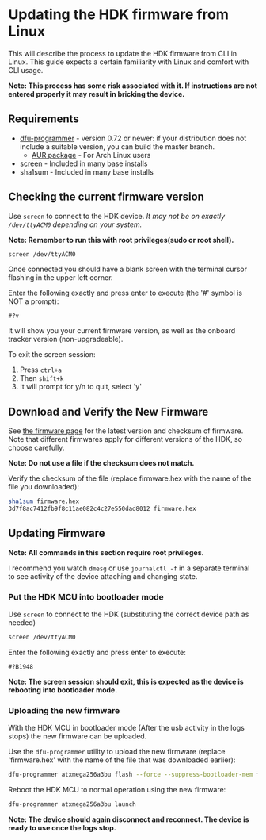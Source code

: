 # Updating the HDK firmware from Linux

This will describe the process to update the HDK firmware from CLI in Linux. This guide expects a certain familiarity with Linux and comfort with CLI usage.

**Note: This process has some risk associated with it. If instructions are not entered properly it may result in bricking the device.**

## Requirements

- [dfu-programmer](https://dfu-programmer.github.io/) - version 0.72 or newer: if your distribution does not include a suitable version, you can build the master branch.
  - [AUR package](https://aur.archlinux.org/packages/dfu-programmer/) - For Arch Linux users
- [screen](https://www.gnu.org/software/screen/) - Included in many base installs
- sha1sum - Included in many base installs

## Checking the current firmware version

Use `screen` to connect to the HDK device. *It may not be on exactly `/dev/ttyACM0` depending on your system.*

**Note: Remember to run this with root privileges(sudo or root shell).**

```bash
screen /dev/ttyACM0
```

Once connected you should have a blank screen with the terminal cursor flashing in the upper left corner.

Enter the following exactly and press enter to execute (the '#' symbol is NOT a prompt):

```
#?v
```

It will show you your current firmware version, as well as the onboard tracker version (non-upgradeable).

To exit the screen session:

1. Press `ctrl+a`
2. Then `shift+k`
3. It will prompt for y/n to quit, select 'y'

## Download and Verify the New Firmware

See [the firmware page](HDKFirmwareVersions.md) for the latest version and checksum of firmware. Note that different firmwares apply for different versions of the HDK, so choose carefully.

**Note: Do not use a file if the checksum does not match.**

Verify the checksum of the file (replace firmware.hex with the name of the file you downloaded):
```bash
sha1sum firmware.hex
3d7f8ac7412fb9f8c11ae082c4c27e550dad8012 firmware.hex
```

## Updating Firmware

**Note: All commands in this section require root privileges.**

I recommend you watch `dmesg` or use `journalctl -f` in a separate terminal to see activity of the device attaching and changing state.

### Put the HDK MCU into bootloader mode

Use `screen` to connect to the HDK (substituting the correct device path as needed)

```bash
screen /dev/ttyACM0
```

Enter the following exactly and press enter to execute:

```
#?B1948
```

**Note: The screen session should exit, this is expected as the device is rebooting into bootloader mode.**

### Uploading the new firmware

With the HDK MCU in bootloader mode (After the usb activity in the logs stops) the new firmware can be uploaded.

Use the `dfu-programmer` utility to upload the new firmware (replace 'firmware.hex' with the name of the file that was downloaded earlier):

```bash
dfu-programmer atxmega256a3bu flash --force --suppress-bootloader-mem firmware.hex
```

Reboot the HDK MCU to normal operation using the new firmware:

```bash
dfu-programmer atxmega256a3bu launch
```
**Note: The device should again disconnect and reconnect.  The device is ready to use once the logs stop.**

